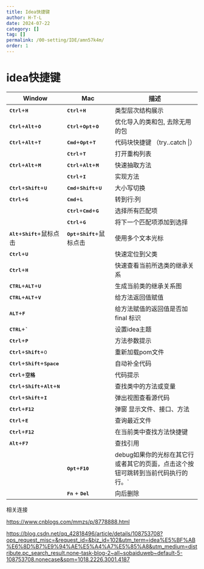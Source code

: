 ```yaml
---
title: Idea快捷键
author: H·T·L
date: 2024-07-22
category: []
tag: []
permalink: /00-setting/IDE/amn57k4m/
order: 1
---
```

# idea快捷键

| Window                                                  | Mac                                |描述                                  |
| ------------------------------------------------------------ | ------------------------------------- | ------------------------------------- |
| <kbd>**Ctrl**</kbd>+<kbd>**H**</kbd> | <kbd>**Ctrl**</kbd>+<kbd>**H**</kbd> |类型层次结构展示|
| <kbd>**Ctrl**</kbd>+<kbd>**Alt**</kbd>+<kbd>**O**</kbd>      | <kbd>**Ctrl**</kbd>+<kbd>**Opt**</kbd>+<kbd>**O**</kbd> |优化导入的类和包,  去除无用的包|
| <kbd>**Ctrl**</kbd>+<kbd>**Alt**</kbd>+<kbd>**T**</kbd>      | <kbd>**Cmd**</kbd>+<kbd>**Opt**</kbd>+<kbd>**T**</kbd> |代码块快捷键  （try..catch \|）|
|  | <kbd>**Ctrl**</kbd>+<kbd>**T**</kbd> |打开重构列表|
| <kbd>**Ctrl**</kbd>+<kbd>**Alt**</kbd>+<kbd>**M**</kbd>      | <kbd>**Ctrl**</kbd>+<kbd>**Alt**</kbd>+<kbd>**M**</kbd> |快速抽取方法|
|  | <kbd>**Ctrl**</kbd>+<kbd>**I**</kbd> |实现方法|
| <kbd>**Ctrl**</kbd>+<kbd>**Shift**</kbd>+<kbd>**U**</kbd>    | <kbd>**Cmd**</kbd>+<kbd>**Shift**</kbd>+<kbd>**U**</kbd> |大小写切换|
| <kbd>**Ctrl**</kbd>+<kbd>**G**</kbd>                         | <kbd>**Cmd**</kbd>+<kbd>**L**</kbd> |转到行:列|
|  | <kbd>**Ctrl**</kbd>+<kbd>**Cmd**</kbd>+<kbd>**G**</kbd> |选择所有匹配项|
|  | <kbd>**Ctrl**</kbd>+<kbd>**G**</kbd> |将下一个匹配项添加到选择|
| <kbd>**Alt**</kbd>+<kbd>**Shift**</kbd>+鼠标点击 | <kbd>**Opt**</kbd>+<kbd>**Shift**</kbd>+鼠标点击 |使用多个文本光标|
| **<kbd>Ctrl</kbd>**+<kbd>**U**</kbd>                         |                         |快速定位到父类|
| <kbd>**Ctrl**</kbd>+<kbd>**H**</kbd>                         |           |快速查看当前所选类的继承关系|
| <kbd>**CTRL**</kbd>+<kbd>**ALT**</kbd>+<kbd>**U**</kbd>      |                 |生成当前类的继承关系图|
| <kbd>**CTRL**</kbd>+<kbd>**ALT**</kbd>+<kbd>**V**</kbd>      |                       |给方法返回值赋值|
| <kbd>**ALT**</kbd>+<kbd>**F**</kbd>                          |  |给方法赋值的返回值是否加  final  标识|
| <kbd>**CTRL**</kbd>+<kbd>**`**</kbd>                         |                           |设置idea主题|
| <kbd>**Ctrl**</kbd>+<kbd>**P**</kbd>                         |                           |方法参数提示|
| <kbd>**Ctrl**</kbd>+<kbd>**Shift**</kbd>+<kbd>O</kbd>        |                        |重新加载pom文件|
| <kbd>**Ctrl**</kbd>+<kbd>**Shift**</kbd>+<kbd>**Space**</kbd> |                           |自动补全代码|
| <kbd>**Ctrl**</kbd>+<kbd>**空格**</kbd>                      |                               |代码提示|
| <kbd>**Ctrl**</kbd>+<kbd>**Shift**</kbd>+<kbd>**Alt**</kbd>+<kbd>**N**</kbd> |                   |查找类中的方法或变量|
| <kbd>**Ctrl**</kbd>+<kbd>**Shift**</kbd>+<kbd>**I**</kbd>    |                     |弹出视图查看源代码|
| <kbd>**Ctrl**</kbd>+<kbd>**F12**</kbd>                       |              |弹窗 显示文件、接口、方法|
| <kbd>**Ctrl**</kbd>+<kbd>**E**</kbd>                         |                           |查询最近文件|
| <kbd>**Ctrl**</kbd>+<kbd>**F12**</kbd>                       |               |在当前类中查找方法快捷键|
| <kbd>**Alt**</kbd>+<kbd>**F7**</kbd>                         |                               |查找引用|
|  | <kbd>**Opt**</kbd>+<kbd>**F10**</kbd> |debug如果你的光标在其它行或者其它的页面，点击这个按钮可跳转到当前代码执行的行。`|
| | <kbd>**Fn**</kbd> + <kbd>**Del**</kbd> |向后删除|





相关连接

https://www.cnblogs.com/mmzs/p/8778888.html

https://blog.csdn.net/qq_42818496/article/details/108753708?ops_request_misc=&request_id=&biz_id=102&utm_term=idea%E5%BF%AB%E6%8D%B7%E9%94%AE%E5%A4%A7%E5%85%A8&utm_medium=distribute.pc_search_result.none-task-blog-2~all~sobaiduweb~default-5-108753708.nonecase&spm=1018.2226.3001.4187



